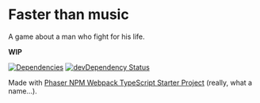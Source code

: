 # Faster than music

A game about a man who fight for his life.

**WIP**

[![Dependencies](https://david-dm.org/Chnapy/faster-than-music.png?theme=shields.io)](https://david-dm.org/Chnapy/faster-than-music)
[![devDependency Status](https://david-dm.org/Chnapy/faster-than-music/dev-status.svg)](https://david-dm.org/Chnapy/faster-than-music#info=devDependencies)
<!--
![PhaserNPMWebpackTypeScriptStarterProject](https://raw.githubusercontent.com/rroylance/phaser-npm-webpack-typescript-starter-project/master/README_HEADER.png)
-->

Made with [Phaser NPM Webpack TypeScript Starter Project](https://github.com/rroylance/phaser-npm-webpack-typescript-starter-project) (really, what a name...).